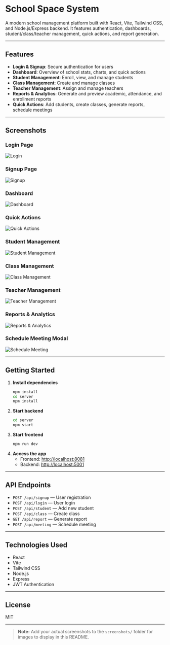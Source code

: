 # School Space System

A modern school management platform built with React, Vite, Tailwind CSS, and Node.js/Express backend. It features authentication, dashboards, student/class/teacher management, quick actions, and report generation.

---

## Features
- **Login & Signup**: Secure authentication for users
- **Dashboard**: Overview of school stats, charts, and quick actions
- **Student Management**: Enroll, view, and manage students
- **Class Management**: Create and manage classes
- **Teacher Management**: Assign and manage teachers
- **Reports & Analytics**: Generate and preview academic, attendance, and enrollment reports
- **Quick Actions**: Add students, create classes, generate reports, schedule meetings

---

## Screenshots

### Login Page
![Login](screenshots/login.png)

### Signup Page
![Signup](screenshots/signup.png)

### Dashboard
![Dashboard](screenshots/dashboard.png)

### Quick Actions
![Quick Actions](screenshots/quick-actions.png)

### Student Management
![Student Management](screenshots/student-management.png)

### Class Management
![Class Management](screenshots/class-management.png)

### Teacher Management
![Teacher Management](screenshots/teacher-management.png)

### Reports & Analytics
![Reports & Analytics](screenshots/reports-analytics.png)

### Schedule Meeting Modal
![Schedule Meeting](screenshots/schedule-meeting.png)

---

## Getting Started

1. **Install dependencies**
   ```sh
   npm install
   cd server
   npm install
   ```
2. **Start backend**
   ```sh
   cd server
   npm start
   ```
3. **Start frontend**
   ```sh
   npm run dev
   ```
4. **Access the app**
   - Frontend: [http://localhost:8081](http://localhost:8081)
   - Backend: [http://localhost:5001](http://localhost:5001)

---

## API Endpoints
- `POST /api/signup` — User registration
- `POST /api/login` — User login
- `POST /api/student` — Add new student
- `POST /api/class` — Create class
- `GET /api/report` — Generate report
- `POST /api/meeting` — Schedule meeting

---

## Technologies Used
- React
- Vite
- Tailwind CSS
- Node.js
- Express
- JWT Authentication

---

## License
MIT

---

> **Note:** Add your actual screenshots to the `screenshots/` folder for images to display in this README.
